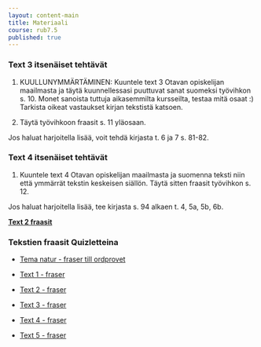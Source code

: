 ```yaml
---
layout: content-main
title: Materiaali
course: rub7.5
published: true
---
```


### Text 3 itsenäiset tehtävät

1. KUULLUNYMMÄRTÄMINEN: Kuuntele text 3 Otavan opiskelijan maailmasta ja täytä kuunnellessasi puuttuvat sanat suomeksi työvihkon s. 10. Monet sanoista tuttuja aikasemmilta kursseilta, testaa mitä osaat :) Tarkista oikeat vastaukset kirjan tekstistä katsoen.

2. Täytä työvihkoon fraasit s. 11 yläosaan.

Jos haluat harjoitella lisää, voit tehdä kirjasta t. 6 ja 7 s. 81-82.

### Text 4 itsenäiset tehtävät

1. Kuuntele text 4 Otavan opiskelijan maailmasta ja suomenna teksti niin että ymmärrät tekstin keskeisen siällön. Täytä sitten fraasit työvihkon s. 12. 

Jos haluat harjoitella lisää, tee kirjasta s. 94 alkaen t. 4, 5a, 5b, 6b.


**[Text 2 fraasit](/media/rub7/text2_fraser.pdf)**


### Tekstien fraasit Quizletteina

- [Tema natur - fraser till ordprovet](https://quizlet.com/_bfstah?x=1qqt&i=dz01n)

- [Text 1 - fraser](https://quizlet.com/_6h7ccb)

- [Text 2 - fraser](https://quizlet.com/_6lofwf)

- [Text 3 - fraser](https://quizlet.com/_6loha5)

- [Text 4 - fraser](https://quizlet.com/_6lofah)

- [Text 5 - fraser](https://quizlet.com/_6logip)
